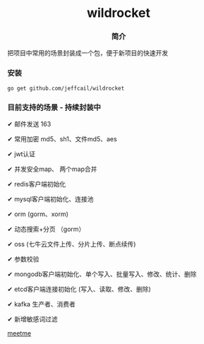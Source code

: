 # <center>wildrocket
### <center>简介
把项目中常用的场景封装成一个包，便于新项目的快速开发

### 安装
```shell
go get github.com/jeffcail/wildrocket
```

### 目前支持的场景 - 持续封装中
&#10004; 邮件发送 163

&#10004; 常用加密 md5、sh1、文件md5、aes

&#10004; jwt认证

&#10004; 并发安全map、 两个map合并

&#10004; redis客户端初始化

&#10004; mysql客户端初始化、连接池

&#10004; orm (gorm、xorm)

&#10004; 动态搜索+分页 （gorm）

&#10004; oss (七牛云文件上传、分片上传、断点续传)

&#10004; 参数校验

&#10004; mongodb客户端初始化、单个写入、批量写入、修改、统计、删除

&#10004; etcd客户端连接初始化 (写入、读取、修改、删除)

&#10004; kafka 生产者、消费者

&#10004; 新增敏感词过滤


<a href="http://meetme.caixiaoxin.cn/" target="_blank">meetme</a>
